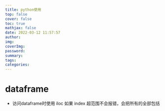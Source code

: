```yaml
---
title: python使用
top: false
cover: false
toc: true
mathjax: false
date: 2022-03-12 11:57:57
author:
img:
coverImg:
password:
summary:
tags:
categories:
---
```


# dataframe

- 访问dataframe时使用 iloc 如果 index 超范围不会报错，会把所有的全部包括

